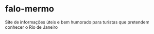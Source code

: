 # falo-mermo
Site de informações úteis e bem humorado para turistas que pretendem conhecer o Rio de Janeiro
